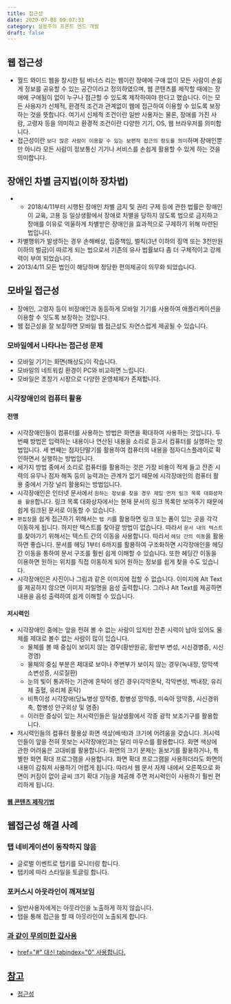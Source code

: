 ```yaml
---
title: 접근성
date: 2020-07-08 09:07:33
category: 실용주의 프론트 엔드 개발
draft: false
---
```


## 웹 접근성

- 월드 와이드 웹을 창시한 팀 버너스 리는 웹이란 장애에 구애 없이 모든 사람이 손쉽게 정보를 공유할 수 있는 공간이라고 정의하였으며, 웹 콘텐츠를 제작할 때에는 장애에 구애됨이 없이 누구나 접근할 수 있도록 제작하여야 한다고 했습니다. 이는 모든 사용자가 신체적, 환경적 조건과 관계없이 웹에 접근하여 이용할 수 있도록 보장하는 것을 뜻합니다. 여기서 신체적 조건이란 일반 사용자는 물론, 장애를 가진 사람, 고령자 등을 의미하고 환경적 조건이란 다양한 기기, OS, 웹 브라우저를 의미합니다.
- 접근성이란 `보다 많은 사람이 이용할 수 있는 보편적 접근의 정도를 의미`하며 장애인뿐만 아니라 모든 사람이 정보통신 기기나 서비스를 손쉽게 활용할 수 있게 하는 것을 의미합니다.

## 장애인 차별 금지법(이하 장차법)

- - 2018/4/11부터 시행된 장애인 차별 금지 및 권리 구제 등에 관한 법률은 장애인이 교육, 고용 등 일상생활에서 장애로 차별을 당하지 않도록 법으로 금지하고 장애를 이유로 억울하게 차별받은 장애인을 효과적으로 구제하기 위해 마련된 법입니다.
- 차별행위가 발생하는 경우 손해배상, 입증책임, 벌칙(3년 이하의 징역 또는 3천만원 이하의 벌금)이 따르게 되는 법으로서 기존의 유사 법률보다 좀 더 구체적이고 강제력이 부여 되었습니다.
- 2013/4/11 모든 법인이 해당하며 정당한 편의제공이 의무화 되었습니다.

## 모바일 접근성

- 장애인, 고령자 등이 비장애인과 동등하게 모바일 기기를 사용하여 애플리케이션을 이용할 수 잇도록 보장하는 것입니다.
- 웹 접근성을 잘 보장하면 모바일 웹 접근성도 자연스럽게 제공될 수 있습니다.

### 모바일에서 나타나는 접근성 문제

- 모바일 기기는 화면(해상도)이 작습니다.
- 모바일의 네트워킹 환경이 PC와 비교하면 느립니다.
- 모바일은 초창기 시장으로 다양한 운영체제가 존재합니다.

### 시각장애인의 컴퓨터 활용

#### 전맹

- 시각장애인들이 컴퓨터를 사용하는 방법은 화면을 확대하여 사용하는 것입니다. 두 번째 방법은 입력하는 내용이나 연산된 내용을 소리로 듣고서 컴퓨터를 실행하는 방법입니다. 세 번째는 점자단말기를 활용하여 컴퓨터의 내용을 점자디스플레이로 확인하면서 실행하는 방법입니다.
- 세가지 방법 중에서 소리로 컴퓨터를 활용하는 것은 가장 비용이 적게 들고 잔존 시력의 유무나 점자 해독 등의 능력과는 관계가 없기 때문에 시각장애인의 컴퓨터 활용 중에서 가장 널리 활용되는 방법입니다.
- 시각장애인은 인터넷 문서에서 `원하는 정보를 찾을 경우 제일 먼저 링크 목록 대화상자를 활용`합니다. 링크 목록 대화상자에서는 현재 문서의 링크 목록만 보여주기 때문에 쉽게 링크된 문서로 이동할 수 있습니다.
- `편집창`을 쉽게 접근하기 위해서는 `탭 키`를 활용하면 링크 또는 폼이 있는 곳을 각각 이동하게 됩니다. 하지만 텍스트를 찾아갈 방법이 없습니다. 따라서 `문서 내의 텍스트`를 찾아가기 위해서는 텍스트 간의 이동을 사용합니다. 따라서 `헤딩 간의 이동`을 활용하면 좋습니다. 문서를 헤딩 1부터 6까지를 활용하여 구조화하면 시각장애인을 헤딩간 이동을 통하여 문서 구조를 훨씬 쉽게 이해할 수 있습니다. 또한 헤딩간 이동을 이용하면 원하는 위치를 직접 이동하게 되어 원하는 정보를 쉽게 찾을 수도 있습니다.
- 시각장애인은 사진이나 그림과 같은 이미지에 접할 수 없습니다. 이미지에 Alt Text를 제공하지 않으면 이미지 파일명을 음성 출력합니다. 그러나 Alt Text를 제공하면 내용을 음성 출력하여 쉽게 이해할 수 있습니다.

#### 저시력인

- 시각장애인 중에는 앞을 전혀 볼 수 없는 사람이 있지만 잔존 시력이 남아 있어도 물체를 제대로 볼수 없는 사람이 많이 있습니다.
  - 물체를 볼 때 중심이 보이지 않는 경우(황반원공, 황반부 변성, 시신경병증, 시신경염)
  - 물체의 중심 부분은 제대로 보이나 주변부가 보이지 않는 경우(녹내장, 망막색소변성증, 시로질환)
  - 눈의 빛이 통과하는 기관에 혼탁이 생긴 경우(각막혼탁, 각막변성, 백내장, 유리체 출혈, 유리체 혼탁)
  - 비특이성 시각장애(당뇨병성 망작증, 합병성 망막증, 미숙아 망막증, 시신경위축, 합병성 안구외상 및 염증)
  - 이러한 증상이 있는 저시력인들은 일상생활에서 각종 광학 보조기구를 활용합니다.
- 저시력인들의 컴퓨터 활용상 화면 색상(배색)과 크기에 어려움을 갖습니다. 저시력인들이 앞을 전혀 못보는 시각장애인과는 달리 마우스를 활용합니다. 화면 색상에 관한 어려움은 고대비를 활용합니다. 화면의 크기 문제는 돋보기를 활용하거나, 특별한 화면 확대 프로그램을 사용합니다. 화면 확대 프로그램을 사용하더라도 화면의 내용이 감춰져 사용하기 어렵게 됩니다. 따라서 웹 문서 자체 내에서 오른쪽으로 화면이 커짐이 없이 글씨 크기 확대 기능을 제공해 주면 저시력인이 사용하기 훨씬 편리하게 됩니다.

#### [웹 콘텐츠 제작기법](https://www.wah.or.kr:444/Participation/technique.asp?tab=1)

## 웹접근성 해결 사례

### 탭 네비게이션이 동작하지 않음

- 글로벌 이벤트로 탭키를 모니터링 합니다.
- 탭키에 따라 스타일을 토글링 합니다.

### 포커스시 아웃라인이 깨져보임

- 일반사용자에게는 아웃라인을 노출하게 하지 않습니다.
- 탭을 통해 접근을 할 때 아웃라인이 노출되게 합니다.

### <a href="#">과 같이 무의미한 값사용

- href="#" 대신 tabindex="0" 사용합니다.

## 참고

- [접근성](https://peter-cho.gitbook.io/book/14-ux-user-experience/undefined)

